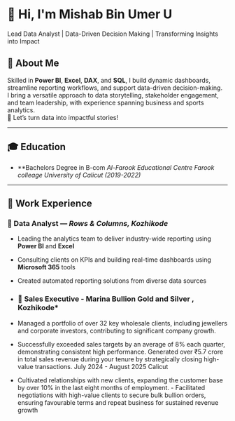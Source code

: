 # 👋 Hi, I'm Mishab Bin Umer U 
Lead Data Analyst | Data-Driven Decision Making | Transforming Insights into Impact  

<!--Section 1: Introduction-->

## 🌟 About Me 
Skilled in **Power BI**, **Excel**, **DAX**, and **SQL**, I build dynamic dashboards, streamline reporting workflows, and support data-driven decision-making.  
I bring a versatile approach to data storytelling, stakeholder engagement, and team leadership, with experience spanning business and sports analytics.  
🚀 Let’s turn data into impactful stories!  

---

## 🎓 Education  
- **Bachelors Degree in B-com 
  *Al-Farook Educational Centre Farook colleage University of Calicut (2019-2022)*  

---

## 💼 Work Experience  

### 🔹 Data Analyst — *Rows & Columns, Kozhikode*  
- Leading the analytics team to deliver industry-wide reporting using **Power BI** and **Excel**  
- Consulting clients on KPIs and building real-time dashboards using **Microsoft 365** tools  
- Created automated reporting solutions from diverse data sources

- ### 🔹 Sales Executive - Marina Bullion Gold and Silver , Kozhikode*
- Managed a portfolio of over 32 key wholesale clients, including jewellers and corporate investors, contributing to significant company growth.
- Successfully exceeded sales targets by an average of 8% each quarter, demonstrating consistent high performance.
  Generated over ₹5.7 crore in total sales revenue during your tenure by strategically closing high-value transactions.
  July 2024 - August 2025 Calicut
- Cultivated relationships with new clients, expanding the customer base by over 10% in the last eight months of employment.                                       - Facilitated negotiations with high-value clients to secure bulk bullion orders, ensuring favourable terms and repeat business for sustained revenue
   growth

  

